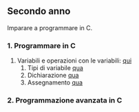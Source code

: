 ## Secondo anno
Imparare a programmare in C.

### 1. Programmare in C
1. Variabili e operazioni con le variabili: [qui](/SecondoAnno/Variabili/variabili.md)
   1. Tipi di variabile [qua](/SecondoAnno/Variabili/datatypes.md)
   2. Dichiarazione [qua](/SecondoAnno/Variabili/declaration.md)
   3. Assegnamento [qua](/SecondoAnno/Variabili/assignment.md)

### 2. Programmazione avanzata in C